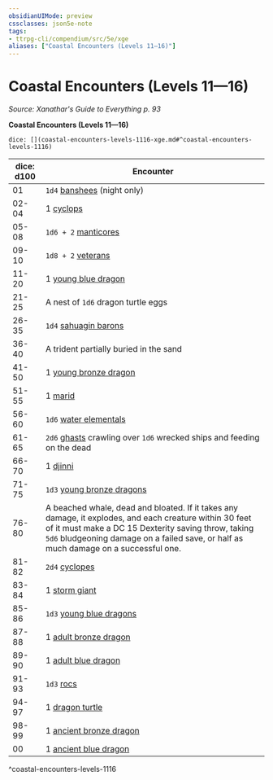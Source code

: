 ```yaml
---
obsidianUIMode: preview
cssclasses: json5e-note
tags:
- ttrpg-cli/compendium/src/5e/xge
aliases: ["Coastal Encounters (Levels 11—16)"]
---
```

# Coastal Encounters (Levels 11—16)
*Source: Xanathar's Guide to Everything p. 93* 

**Coastal Encounters (Levels 11—16)**

`dice: [](coastal-encounters-levels-1116-xge.md#^coastal-encounters-levels-1116)`

| dice: d100 | Encounter |
|------------|-----------|
| 01 | `1d4` [banshees](2-Mechanics/CLI/bestiary/undead/banshee-xmm.md) (night only) |
| 02-04 | 1 [cyclops](2-Mechanics/CLI/bestiary/giant/cyclops-sentry-xmm.md) |
| 05-08 | `1d6 + 2` [manticores](2-Mechanics/CLI/bestiary/monstrosity/manticore-xmm.md) |
| 09-10 | `1d8 + 2` [veterans](2-Mechanics/CLI/bestiary/humanoid/warrior-veteran-xmm.md) |
| 11-20 | 1 [young blue dragon](2-Mechanics/CLI/bestiary/dragon/young-blue-dragon-xmm.md) |
| 21-25 | A nest of `1d6` dragon turtle eggs |
| 26-35 | `1d4` [sahuagin barons](2-Mechanics/CLI/bestiary/fiend/sahuagin-baron-xmm.md) |
| 36-40 | A trident partially buried in the sand |
| 41-50 | 1 [young bronze dragon](2-Mechanics/CLI/bestiary/dragon/young-bronze-dragon-xmm.md) |
| 51-55 | 1 [marid](2-Mechanics/CLI/bestiary/elemental/marid-xmm.md) |
| 56-60 | `1d6` [water elementals](2-Mechanics/CLI/bestiary/elemental/water-elemental-xmm.md) |
| 61-65 | `2d6` [ghasts](2-Mechanics/CLI/bestiary/undead/ghast-xmm.md) crawling over `1d6` wrecked ships and feeding on the dead |
| 66-70 | 1 [djinni](2-Mechanics/CLI/bestiary/elemental/djinni-xmm.md) |
| 71-75 | `1d3` [young bronze dragons](2-Mechanics/CLI/bestiary/dragon/young-bronze-dragon-xmm.md) |
| 76-80 | A beached whale, dead and bloated. If it takes any damage, it explodes, and each creature within 30 feet of it must make a DC 15 Dexterity saving throw, taking `5d6` bludgeoning damage on a failed save, or half as much damage on a successful one. |
| 81-82 | `2d4` [cyclopes](2-Mechanics/CLI/bestiary/giant/cyclops-sentry-xmm.md) |
| 83-84 | 1 [storm giant](2-Mechanics/CLI/bestiary/giant/storm-giant-xmm.md) |
| 85-86 | `1d3` [young blue dragons](2-Mechanics/CLI/bestiary/dragon/young-blue-dragon-xmm.md) |
| 87-88 | 1 [adult bronze dragon](2-Mechanics/CLI/bestiary/dragon/adult-bronze-dragon-xmm.md) |
| 89-90 | 1 [adult blue dragon](2-Mechanics/CLI/bestiary/dragon/adult-blue-dragon-xmm.md) |
| 91-93 | `1d3` [rocs](2-Mechanics/CLI/bestiary/monstrosity/roc-xmm.md) |
| 94-97 | 1 [dragon turtle](2-Mechanics/CLI/bestiary/dragon/dragon-turtle-xmm.md) |
| 98-99 | 1 [ancient bronze dragon](2-Mechanics/CLI/bestiary/dragon/ancient-bronze-dragon-xmm.md) |
| 00 | 1 [ancient blue dragon](2-Mechanics/CLI/bestiary/dragon/ancient-blue-dragon-xmm.md) |
^coastal-encounters-levels-1116